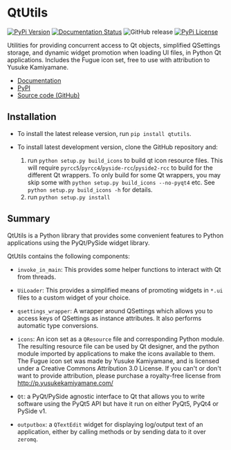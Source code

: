 # QtUtils

[![PyPi Version](https://img.shields.io/pypi/v/qtutils.svg)](https://pypi.python.org/pypi/qtutils/) 
[![Documentation Status](https://readthedocs.org/projects/qtutils/badge/?version=stable)](https://qtutils.readthedocs.io/en/stable/?badge=stable)
![GitHub release](https://img.shields.io/github/last-commit/philipstarkey/qtutils.svg)
[![PyPi License](https://img.shields.io/pypi/l/qtutils.svg)](https://github.com/philipstarkey/qtutils/blob/master/LICENSE.txt) 

Utilities for providing concurrent access to Qt objects, simplified QSettings storage, and dynamic widget promotion when loading UI files, in Python Qt applications.
Includes the Fugue icon set, free to use with attribution to Yusuke Kamiyamane.

* [Documentation](https://qtutils.readthedocs.io)
* [PyPI](https://pypi.python.org/pypi/qtutils/)
* [Source code (GitHub)](https://github.com/philipstarkey/qtutils)


## Installation

* To install the latest release version, run `pip install qtutils`.

* To install latest development version, clone the GitHub repository and:
    1. run `python setup.py build_icons` to build qt icon resource files. This will require
     `pyrcc5`/`pyrcc4`/`pyside-rcc`/`pyside2-rcc` to build for the different Qt wrappers.
     To only build for some Qt wrappers, you may skip some with `python setup.py build_icons
     --no-pyqt4` etc. See `python setup.py build_icons -h` for details.
    2. run `python setup.py install`
   
   
## Summary

QtUtils is a Python library that provides some convenient features to Python applications using the PyQt/PySide widget library.

QtUtils contains the following components:

* `invoke_in_main`: This provides some helper functions to interact with Qt from threads. 

* `UiLoader`: This provides a simplified means of promoting widgets in `*.ui` files to a custom widget of your choice.

* `qsettings_wrapper`: A wrapper around QSettings which allows you to access keys of QSettings as instance attributes. It also performs automatic type conversions.

* `icons`: An icon set as a `QResource` file and corresponding Python module. The resulting resource file can be used by Qt designer, and the python module imported by applications to make the icons available to them. The Fugue icon set was made by Yusuke Kamiyamane, and is licensed under a Creative Commons Attribution 3.0 License. If you can't or don't want to provide attribution, please purchase a royalty-free license from http://p.yusukekamiyamane.com/

* `Qt`: a PyQt/PySide agnostic interface to Qt that allows you to write software using the PyQt5 API but have it run on either PyQt5, PyQt4 or PySide v1.

* `outputbox`: a `QTextEdit` widget for displaying log/output text of an application, either by calling methods or by sending data to it over `zeromq`.